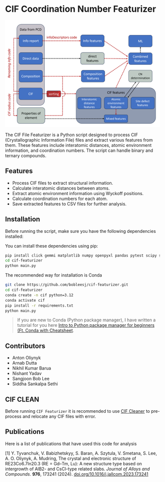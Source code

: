 # CIF Coordination Number Featurizer
![Feature Extraction Diagram](feature-extraction-diagram.png)

The CIF File Featurizer is a Python script designed to process CIF (Crystallographic Information File) files and extract various features from them. These features include interatomic distances, atomic environment information, and coordination numbers. The script can handle binary and ternary compounds.

## Features
- Process CIF files to extract structural information.
- Calculate interatomic distances between atoms.
- Extract atomic environment information using Wyckoff positions.
- Calculate coordination numbers for each atom.
- Save extracted features to CSV files for further analysis.

## Installation
Before running the script, make sure you have the following dependencies installed:


You can install these dependencies using pip:

```bash
pip install click gemmi matplotlib numpy openpyxl pandas pytest scipy sympy
cd cif-featurizer
python main.py
```

The recommended way for installation is Conda

```bash
git clone https://github.com/bobleesj/cif-featurizer.git
cd cif-featurizer
conda create -n cif python=3.12
conda activate cif
pip install -r requirements.txt
python main.py
```

> If you are new to Conda (Python package manager), I have written a tutorial for you here [Intro to Python package manager for beginners (Ft. Conda with Cheatsheet](https://bobleesj.github.io/tutorial/2024/02/26/intro-to-python-package-manager.html).

## Contributors
- Anton Oliynyk
- Arnab Dutta
- Nikhil Kumar Barua
- Nishant Yadav
- Sangjoon Bob Lee
- Siddha Sankalpa Sethi

## CIF CLEAN
Before running `CIF Featurizer` it is recommended to use [CIF Cleaner](https://github.com/bobleesj/cif-cleaner/) to pre-process and relocate any CIF files with error. 


## Publications 
Here is a list of publications that have used this code for analysis

[1] Y. Tyvanchuk, V. Babizhetskyy, S. Baran, A. Szytula, V. Smetana, S. Lee, A. O. Oliynyk, A.
Mudring, The crystal and electronic structure of RE23Co6.7In20.3 (RE = Gd–Tm, Lu): A new structure type based on intergrowth of AlB2- and CsCl-type related slabs. *Journal of Alloys and Compounds*. **976**, 173241 (2024). [doi.org/10.1016/j.jallcom.2023.173241](https://doi.org/10.1016/j.jallcom.2023.173241)


